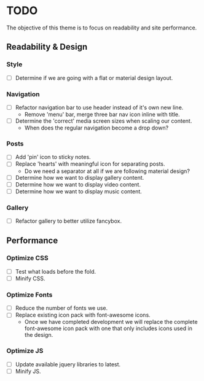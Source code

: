 # TODO
The objective of this theme is to focus on readability and site performance.

## Readability & Design
### Style
- [ ] Determine if we are going with a flat or material design layout.

### Navigation
- [ ] Refactor navigation bar to use header instead of it's own new line.
  + Remove 'menu' bar, merge three bar nav icon inline with title.
- [ ] Determine the 'correct' media screen sizes when scaling our content.
  + When does the regular navigation become a drop down?

### Posts
- [ ] Add 'pin' icon to sticky notes.
- [ ] Replace 'hearts' with meaningful icon for separating posts.
  + Do we need a separator at all if we are following material design?
- [ ] Determine how we want to display gallery content.
- [ ] Determine how we want to display video content.
- [ ] Determine how we want to display music content.

### Gallery
- [ ] Refactor gallery to better utilize fancybox.

## Performance
### Optimize CSS
- [ ] Test what loads before the fold.
- [ ] Minify CSS.

### Optimize Fonts
- [ ] Reduce the number of fonts we use.
- [ ] Replace existing icon pack with font-awesome icons.
  + Once we have completed development we will replace the complete font-awesome icon pack with one that only includes icons used in the design.

### Optimize JS
- [ ] Update available jquery libraries to latest.
- [ ] Minify JS.
